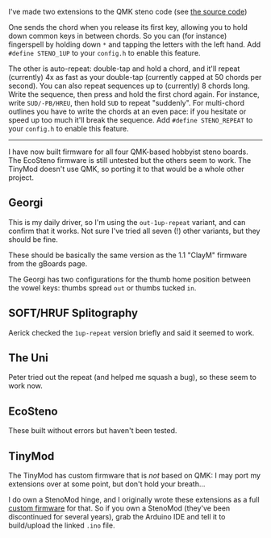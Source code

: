 I've made two extensions to the QMK steno code (see [the source
code](https://github.com/JoshuaGrams/qmk-steno-extensions))

One sends the chord when you release its first key, allowing you
to hold down common keys in between chords. So you can (for
instance) fingerspell by holding down `*` and tapping the letters
with the left hand. Add `#define STENO_1UP` to your `config.h` to
enable this feature.

The other is auto-repeat: double-tap and hold a chord, and it'll
repeat (currently) 4x as fast as your double-tap (currently capped
at 50 chords per second). You can also repeat sequences up to
(currently) 8 chords long. Write the sequence, then press and hold
the first chord again. For instance, write `SUD/-PB/HREU`, then
hold `SUD` to repeat "suddenly". For multi-chord outlines you have
to write the chords at an even pace: if you hesitate or speed up
too much it'll break the sequence.  Add `#define STENO_REPEAT` to
your `config.h` to enable this feature.

----

I have now built firmware for all four QMK-based hobbyist steno
boards. The EcoSteno firmware is still untested but the others
seem to work. The TinyMod doesn't use QMK, so porting it to that
would be a whole other project.


Georgi
------

This is my daily driver, so I'm using the `out-1up-repeat`
variant, and can confirm that it works. Not sure I've tried all
seven (!) other variants, but they should be fine.

These should be basically the same version as the 1.1 "ClayM"
firmware from the gBoards page.

The Georgi has two configurations for the thumb home position
between the vowel keys: thumbs spread `out` or thumbs tucked `in`.


SOFT/HRUF Splitography
----------------------

Aerick checked the `1up-repeat` version briefly and said it seemed
to work.


The Uni
-------

Peter tried out the repeat (and helped me squash a bug), so these
seem to work now.


EcoSteno
--------

These built without errors but haven't been tested.


TinyMod
-------

The TinyMod has custom firmware that is *not* based on QMK: I may
port my extensions over at some point, but don't hold your
breath...

I do own a StenoMod hinge, and I originally wrote these extensions
as a full [custom
firmware](https://github.com/JoshuaGrams/paper-steno/blob/master/paper-steno.ino)
for that. So if you own a StenoMod (they've been discontinued for
several years), grab the Arduino IDE and tell it to build/upload
the linked `.ino` file.
